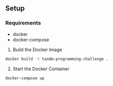 ## Setup

### Requirements
- docker
- docker-compose

1. Build the Docker Image
```bash
docker build -t tandm-programming-challenge .
```

2. Start the Docker Container
```bash
docker-compose up
```
